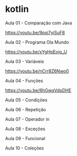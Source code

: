 # kotlin

Aula 01 - Comparação com Java

https://youtu.be/9psi7yjSuF8

Aula 02 - Programa Ola Mundo

https://youtu.be/xYgHpEojo_U

Aula 03 - Variáveis

https://youtu.be/nCrr8Z6Nwo0

Aula 04 - Funções

https://youtu.be/6hGwqVdpDHE

Aula 05 - Condições

Aula 06 - Repetição

Aula 07 - Operador in

Aula 08 - Exceções

Aula 09 - Funcional

Aula 10 - Coleções
